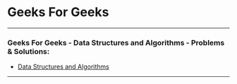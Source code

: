# Geeks For Geeks

----------

### Geeks For Geeks - Data Structures and Algorithms - Problems & Solutions:

- [Data Structures and Algorithms](https://practice.geeksforgeeks.org/explore?page=1&difficulty=School&sortBy=difficulty)

----------
